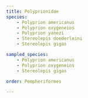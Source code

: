 ```yaml
---
title: Polyprionidae
species:
    - Polyprion americanus
    - Polyprion oxygeneios
    - Polyprion yanezi
    - Stereolepis doederleini
    - Stereolepis gigas

sampled_species:
    - Polyprion americanus
    - Polyprion oxygeneios
    - Stereolepis gigas

order: Pempheriformes

---
```

